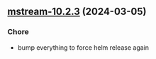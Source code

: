 

## [mstream-10.2.3](https://github.com/truecharts/charts/compare/mstream-10.2.2...mstream-10.2.3) (2024-03-05)

### Chore



- bump everything to force helm release again